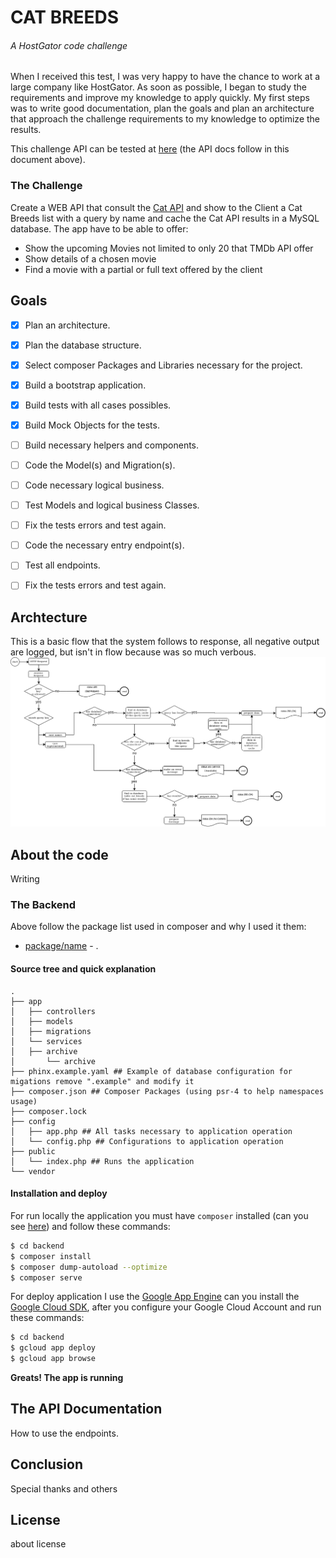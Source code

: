 # CAT BREEDS
###### A HostGator code challenge

When I received this test, I was very happy to have the chance to work at a large company like HostGator. As soon as possible, I began to study the requirements and improve my knowledge to apply quickly. My first steps was to write good documentation, plan the goals and plan an architecture that approach the challenge requirements to my knowledge to optimize the results.

This challenge API can be tested at [here]() (the API docs follow in this document above).

### The Challenge

Create a WEB API that consult the [Cat API](https://docs.thecatapi.com/) and show to the Client a Cat Breeds list with a query by name and cache the Cat API results in a MySQL database. The app have to be able to offer:
* Show the upcoming Movies not limited to only 20 that TMDb API offer
* Show details of a chosen movie
* Find a movie with a partial or full text offered by the client

## Goals

- [x] Plan an architecture.
- [x] Plan the database structure.
- [x] Select composer Packages and Libraries necessary for the project.
- [x] Build a bootstrap application.
- [x] Build tests with all cases possibles.
- [x] Build Mock Objects for the tests.
- [ ] Build necessary helpers and components.
- [ ] Code the Model(s) and Migration(s).
- [ ] Code necessary logical business.
- [ ] Test Models and logical business Classes.
- [ ] Fix the tests errors and test again.
- [ ] Code the necessary entry endpoint(s).
- [ ] Test all endpoints.
- [ ] Fix the tests errors and test again.


## Archtecture

This is a basic flow that the system follows to response, all negative output are logged, but isn't in flow because was so much verbous.
![](architecture/simplequeryflowchart.png?raw=true)

## About the code

Writing

 ### The Backend
 

Above follow the package list used in composer and why I used it them:

* [package/name]() - .

#### Source tree and quick explanation

```
.
├── app
│   ├── controllers
│   ├── models
│   ├── migrations
│   └── services
│ 	├── archive
│       └── archive
├── phinx.example.yaml ## Example of database configuration for migations remove ".example" and modify it
├── composer.json ## Composer Packages (using psr-4 to help namespaces usage)
├── composer.lock
├── config
│   ├── app.php ## All tasks necessary to application operation
│   └── config.php ## Configurations to application operation
├── public
│   └── index.php ## Runs the application
└── vendor
```
#### Installation and deploy

For run locally the application you must have ``composer`` installed (can you see [here](https://getcomposer.org/)) and follow these commands:

```sh
$ cd backend
$ composer install
$ composer dump-autoload --optimize
$ composer serve
```

For deploy application I use the [Google App Engine](https://cloud.google.com/appengine/?hl=en-us) can you install the [Google Cloud SDK](https://cloud.google.com/sdk/), after you configure your Google Cloud Account and run these commands:

```sh
$ cd backend
$ gcloud app deploy
$ gcloud app browse
```

**Greats! The app is running**

## The API Documentation

How to use the endpoints.

## Conclusion

Special thanks and others

## License

about license
